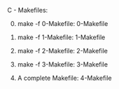 C - Makefiles:

0. make -f 0-Makefile:
0-Makefile

1. make -f 1-Makefile:
1-Makefile

2. make -f 2-Makefile:
2-Makefile

3. make -f 3-Makefile:
3-Makefile

4. A complete Makefile:
4-Makefile
